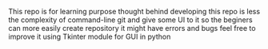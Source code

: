 This repo is for learning purpose thought behind developing this repo is less the complexity of command-line git and give some UI to it so the beginers can more easily create repository 
it might have errors and bugs feel free to improve it
using Tkinter module for GUI in python

 

